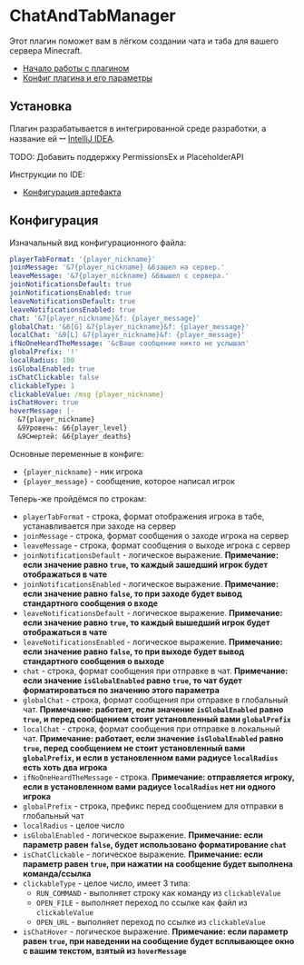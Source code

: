 # ChatAndTabManager
Этот плагин поможет вам в лёгком создании чата и таба для вашего сервера Minecraft.
- [Начало работы с плагином](#Установка)
- [Конфиг плагина и его параметры](#Конфигурация)
## Установка
Плагин разрабатывается в интегрированной среде разработки, а название ей ꟷ [IntelliJ IDEA](https://jetbrains.com/idea/).

TODO: Добавить поддержку PermissionsEx и PlaceholderAPI

Инструкции по IDE:
* [Конфигурация артефакта](https://www.jetbrains.com/help/idea/working-with-artifacts.html#configure_artifact)
## Конфигурация
Изначальный вид конфигурационного файла:
```yaml
playerTabFormat: '{player_nickname}'
joinMessage: '&7{player_nickname} &6зашел на сервер.'
leaveMessage: '&7{player_nickname} &6вышел с сервера.'
joinNotificationsDefault: true
joinNotificationsEnabled: true
leaveNotificationsDefault: true
leaveNotificationsEnabled: true
chat: '&7{player_nickname}&f: {player_message}'
globalChat: '&6[G] &7{player_nickname}&f: {player_message}'
localChat: '&9[L] &7{player_nickname}&f: {player_message}'
ifNoOneHeardTheMessage: '&cВаше сообщение никто не услышал'
globalPrefix: '!'
localRadius: 100
isGlobalEnabled: true
isChatClickable: false
clickableType: 1
clickableValue: /msg {player_nickname}
isChatHover: true
hoverMessage: |-
  &7{player_nickname}
  &9Уровень: &6{player_level}
  &9Смертей: &6{player_deaths}
```

Основные переменные в конфиге:
* `{player_nickname}` - ник игрока
* `{player_message}` - сообщение, которое написал игрок

Теперь-же пройдёмся по строкам:
* `playerTabFormat` - строка, формат отображения игрока в табе, устанавливается при заходе на сервер
* `joinMessage` - строка, формат сообщения о заходе игрока на сервер
* `leaveMessage` - строка, формат сообщения о выходе игрока с сервер
* `joinNotificationsDefault` - логическое выражение. **Примечание: если значение равно `true`, то каждый зашедший игрок будет отображаться в чате**
* `joinNotificationsEnabled` - логическое выражение. **Примечание: если значение равно `false`, то при заходе будет вывод стандартного сообщения о входе**
* `leaveNotificationsDefault` - логическое выражение. **Примечание: если значение равно `true`, то каждый вышедший игрок будет отображаться в чате**
* `leaveNotificationsEnabled` - логическое выражение. **Примечание: если значение равно `false`, то при выходе будет вывод стандартного сообщения о выходе**
* `chat` - строка, формат сообщения при отправке в чат. **Примечание: если значение `isGlobalEnabled` равно `true`, то чат будет форматироваться по значению этого параметра**
* `globalChat` - строка, формат сообщения при отправке в глобальный чат. **Примечание: работает, если значение `isGlobalEnabled` равно `true`, и перед сообщением стоит установленный вами `globalPrefix`**
* `localChat` - строка, формат сообщения при отправке в локальный чат. **Примечание: работает, если значение `isGlobalEnabled` равно `true`, перед сообщением не стоит установленный вами `globalPrefix`, и если в установленном вами радиусе `localRadius` есть хоть два игрока**
* `ifNoOneHeardTheMessage` - строка. **Примечание: отправляется игроку, если в установленном вами радиусе `localRadius` нет ни одного игрока**
* `globalPrefix` - строка, префикс перед сообщением для отправки в глобальный чат
* `localRadius` - целое число
* `isGlobalEnabled` - логическое выражение. **Примечание: если параметр равен `false`, будет использовано форматирование `chat`**
* `isChatClickable` - логическое выражение. **Примечание: если параметр равен `true`, при нажатии на сообщение будет выполнена команда/ссылка**
* `clickableType` - целое число, имеет 3 типа:
  * `RUN_COMMAND` - выполняет строку как команду из `clickableValue`
  * `OPEN_FILE` - выполняет переход по ссылке как файл из `clickableValue`
  * `OPEN_URL` - выполняет переход по ссылке из `clickableValue`
* `isChatHover` - логическое выражение. **Примечание: если параметр равен `true`, при наведении на сообщение будет всплывающее окно с вашим текстом, взятый из `hoverMessage`**
